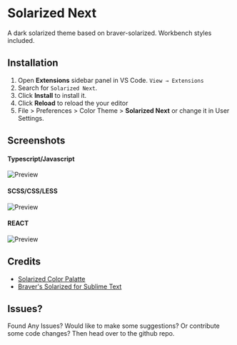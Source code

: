 # Solarized Next

A dark solarized theme based on braver-solarized. Workbench styles included.

## Installation

1. Open **Extensions** sidebar panel in VS Code. `View → Extensions`
2. Search for `Solarized Next`.
3. Click **Install** to install it.
4. Click **Reload** to reload the your editor
5. File > Preferences > Color Theme > **Solarized Next** or change it in User Settings.

## Screenshots

#### Typescript/Javascript

![Preview](https://raw.githubusercontent.com/quantumkv/solarized-next/master/screenshots/screen1.png)

#### SCSS/CSS/LESS

![Preview](https://raw.githubusercontent.com/quantumkv/solarized-next/master/screenshots/screen2.png)

#### REACT

![Preview](https://raw.githubusercontent.com/quantumkv/solarized-next/master/screenshots/screen3.png)

## Credits
- [Solarized Color Palatte](http://ethanschoonover.com/solarized)
- [Braver's Solarized for Sublime Text](https://github.com/braver/Solarized)

## Issues?
Found Any Issues? Would like to make some suggestions? Or contribute some code changes?
Then head over to the github repo.